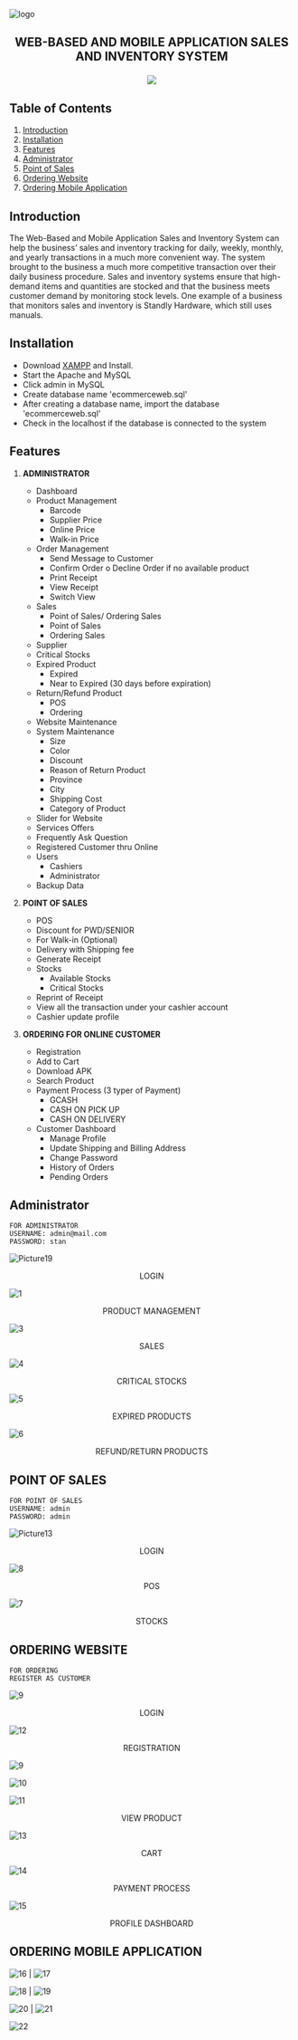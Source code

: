 ![logo](https://github.com/user-attachments/assets/6dc3b37c-63db-40ed-a39e-11bf76cb5063)
## <p align="center"> WEB-BASED AND MOBILE APPLICATION SALES AND INVENTORY SYSTEM </p>
 <p align="center">
    <img src="https://skillicons.dev/icons?i=vscode,php,mysql,jquery,js,html,css,bootstrap," />
</p>

## Table of Contents

1. [Introduction](#introduction)
2. [Installation](#installation)
3. [Features](#features)
4. [Administrator](#administrator)
5. [Point of Sales](#pointofsales)
6. [Ordering Website](#orderingwebsite)
7. [Ordering Mobile Application](#orderingmobileapplication)

## Introduction
The Web-Based and Mobile Application Sales and Inventory System can help the business’ sales and inventory tracking for daily, weekly, monthly, and yearly transactions in a much more convenient way. The system brought to the business a much more competitive transaction over their daily business procedure. Sales and inventory systems ensure that high-demand items and quantities are stocked and that the business meets customer demand by monitoring stock levels. One example of a business that monitors sales and inventory is Standly Hardware, which still uses manuals. 

## Installation
- Download <a href="https://www.apachefriends.org/download.html">XAMPP</a> and Install.
- Start the Apache and MySQL
- Click admin in MySQL
- Create database name 'ecommerceweb.sql'
- After creating a database name, import the database 'ecommerceweb.sql'
- Check in the localhost if the database is connected to the system

## Features
1. **ADMINISTRATOR**
   - Dashboard 
   - Product Management
     - Barcode
     - Supplier Price
     - Online Price
     - Walk-in Price 
   - Order Management
     - Send Message to Customer
     - Confirm Order o Decline Order if no available product
     - Print Receipt
     - View Receipt
     - Switch View 
   - Sales
     - Point of Sales/ Ordering Sales
     - Point of Sales
     - Ordering Sales
   - Supplier
   - Critical Stocks
   - Expired Product
     - Expired
     - Near to Expired (30 days before expiration)
   - Return/Refund Product
     - POS
     - Ordering 
   - Website Maintenance
   - System Maintenance
     - Size
     - Color
     - Discount
     - Reason of Return Product
     - Province
     - City
     - Shipping Cost
     - Category of Product
   - Slider for Website
   - Services Offers
   - Frequently Ask Question
   - Registered Customer thru Online
   - Users
     - Cashiers
     - Administrator
   - Backup Data
     
  
2. **POINT OF SALES**
   - POS
   - Discount for PWD/SENIOR
   - For Walk-in (Optional) 
    - Delivery with Shipping fee
   - Generate Receipt
   - Stocks
     - Available Stocks
     - Critical Stocks
   - Reprint of Receipt
   - View all the transaction under your cashier account
   - Cashier update profile

  
3. **ORDERING FOR ONLINE CUSTOMER**
   - Registration
   - Add to Cart
   - Download APK
   - Search Product
   - Payment Process (3 typer of Payment)
     - GCASH
     - CASH ON PICK UP
     - CASH ON DELIVERY
   - Customer Dashboard
     - Manage Profile
     - Update Shipping and Billing Address
     - Change Password
     - History of Orders
     - Pending Orders

## Administrator
```
FOR ADMINISTRATOR
USERNAME: admin@mail.com
PASSWORD: stan
```
![Picture19](https://github.com/user-attachments/assets/c5f163f2-8142-4738-a4e6-9c1677f4b65b)
<p align="center">LOGIN</p>

![1](https://github.com/user-attachments/assets/6965dd40-15c6-4323-9511-9b9c15e6dee0)
<p align="center">PRODUCT MANAGEMENT</p>

![3](https://github.com/user-attachments/assets/3159a782-6c4b-449c-9aa3-bc6fff9ee206)
<p align="center">SALES</p>

![4](https://github.com/user-attachments/assets/d4ef6da2-48bd-4083-b1b5-b5e672cff7ff)
<p align="center">CRITICAL STOCKS</p>

![5](https://github.com/user-attachments/assets/602981d9-31d2-485b-a503-e82fb7d143f2)
<p align="center">EXPIRED PRODUCTS</p>

![6](https://github.com/user-attachments/assets/84ccd1e9-861a-417f-a3ae-5795bb3db54a)
<p align="center">REFUND/RETURN PRODUCTS</p>

## POINT OF SALES
```
FOR POINT OF SALES
USERNAME: admin
PASSWORD: admin
```
![Picture13](https://github.com/user-attachments/assets/d96433d0-0f7d-4b47-a455-e5870eb5b445)
<p align="center">LOGIN</p>

![8](https://github.com/user-attachments/assets/37ba62b6-2886-46ef-8652-43319ec0f2fb)
<p align="center">POS</p>

![7](https://github.com/user-attachments/assets/5566a119-1e02-400f-8823-cc68af31db8f)
<p align="center">STOCKS</p>

## ORDERING WEBSITE
```
FOR ORDERING
REGISTER AS CUSTOMER
```
![9](https://github.com/user-attachments/assets/92e5ed5c-261a-4788-a2c3-f5802fb2475d)
<p align="center">LOGIN</p>

![12](https://github.com/user-attachments/assets/bab3d867-2e8d-463e-b0c3-ea951f3731d4)
<p align="center">REGISTRATION</p>

![9](https://github.com/user-attachments/assets/9b5a6a5d-d6c4-44d9-abdb-fdbe9becb94a)

![10](https://github.com/user-attachments/assets/ffc5a0ac-3cdf-49d2-a090-8139aa3a7609)

![11](https://github.com/user-attachments/assets/e184433b-fb1d-4f1f-b5af-f8a5590dacff)
<p align="center">VIEW PRODUCT</p>

![13](https://github.com/user-attachments/assets/cd940de2-256b-4e8b-b86b-4c6714af4a05)
<p align="center">CART</p>

![14](https://github.com/user-attachments/assets/377b5f1c-ad5a-4793-b781-3f7a3035f84f)
<p align="center">PAYMENT PROCESS</p>

![15](https://github.com/user-attachments/assets/6aaa8b7a-0905-41bd-8bbd-6f66efbc6d7b)
<p align="center">PROFILE DASHBOARD</p>

## ORDERING MOBILE APPLICATION

![16](https://github.com/user-attachments/assets/28d8eedc-d2fc-4851-b7cf-8df7263c7006)  |  ![17](https://github.com/user-attachments/assets/5d539808-9482-4f26-8100-fa516c5ebdac) 

![18](https://github.com/user-attachments/assets/1b3ca01e-cc85-4edf-9322-01cb889bb53f)  |  ![19](https://github.com/user-attachments/assets/b84915e7-1d6e-4533-845b-12f3c6a98274)

![20](https://github.com/user-attachments/assets/f567c9c8-3697-4b60-84ee-0739abc66773)  |  ![21](https://github.com/user-attachments/assets/455a68ba-831c-4fb2-a5b9-702d2e1f3471)

![22](https://github.com/user-attachments/assets/78ca034b-1f1c-4f64-adad-719be2ca0a67)















